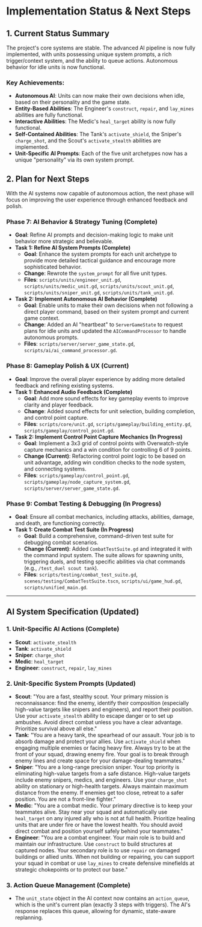 # Implementation Status & Next Steps

## 1. Current Status Summary

The project's core systems are stable. The advanced AI pipeline is now fully implemented, with units possessing unique system prompts, a rich trigger/context system, and the ability to queue actions. Autonomous behavior for idle units is now functional.

### Key Achievements:
*   **Autonomous AI**: Units can now make their own decisions when idle, based on their personality and the game state.
*   **Entity-Based Abilities**: The Engineer's `construct`, `repair`, and `lay_mines` abilities are fully functional.
*   **Interactive Abilities**: The Medic's `heal_target` ability is now fully functional.
*   **Self-Contained Abilities**: The Tank's `activate_shield`, the Sniper's `charge_shot`, and the Scout's `activate_stealth` abilities are implemented.
*   **Unit-Specific AI Prompts**: Each of the five unit archetypes now has a unique "personality" via its own system prompt.

## 2. Plan for Next Steps

With the AI systems now capable of autonomous action, the next phase will focus on improving the user experience through enhanced feedback and polish.

### Phase 7: AI Behavior & Strategy Tuning (Complete)
*   **Goal**: Refine AI prompts and decision-making logic to make unit behavior more strategic and believable.
*   **Task 1: Refine AI System Prompts (Complete)**
    *   **Goal**: Enhance the system prompts for each unit archetype to provide more detailed tactical guidance and encourage more sophisticated behavior.
    *   **Change**: Rewrote the `system_prompt` for all five unit types.
    *   **Files**: `scripts/units/engineer_unit.gd`, `scripts/units/medic_unit.gd`, `scripts/units/scout_unit.gd`, `scripts/units/sniper_unit.gd`, `scripts/units/tank_unit.gd`.
*   **Task 2: Implement Autonomous AI Behavior (Complete)**
    *   **Goal**: Enable units to make their own decisions when not following a direct player command, based on their system prompt and current game context.
    *   **Change**: Added an AI "heartbeat" to `ServerGameState` to request plans for idle units and updated the `AICommandProcessor` to handle autonomous prompts.
    *   **Files**: `scripts/server/server_game_state.gd`, `scripts/ai/ai_command_processor.gd`.

### Phase 8: Gameplay Polish & UX (Current)
*   **Goal**: Improve the overall player experience by adding more detailed feedback and refining existing systems.
*   **Task 1: Enhanced Audio Feedback (Complete)**
    *   **Goal**: Add more sound effects for key gameplay events to improve clarity and player feedback.
    *   **Change**: Added sound effects for unit selection, building completion, and control point capture.
    *   **Files**: `scripts/core/unit.gd`, `scripts/gameplay/building_entity.gd`, `scripts/gameplay/control_point.gd`.
*   **Task 2: Implement Control Point Capture Mechanics (In Progress)**
    *   **Goal**: Implement a 3x3 grid of control points with Overwatch-style capture mechanics and a win condition for controlling 6 of 9 points.
    *   **Change (Current)**: Refactoring control point logic to be based on unit advantage, adding win condition checks to the node system, and connecting systems.
    *   **Files**: `scripts/gameplay/control_point.gd`, `scripts/gameplay/node_capture_system.gd`, `scripts/server/server_game_state.gd`.

### Phase 9: Combat Testing & Debugging (In Progress)
*   **Goal**: Ensure all combat mechanics, including attacks, abilities, damage, and death, are functioning correctly.
*   **Task 1: Create Combat Test Suite (In Progress)**
    *   **Goal**: Build a comprehensive, command-driven test suite for debugging combat scenarios.
    *   **Change (Current)**: Added `CombatTestSuite.gd` and integrated it with the command input system. The suite allows for spawning units, triggering duels, and testing specific abilities via chat commands (e.g., `/test_duel scout tank`).
    *   **Files**: `scripts/testing/combat_test_suite.gd`, `scenes/testing/CombatTestSuite.tscn`, `scripts/ui/game_hud.gd`, `scripts/unified_main.gd`.

---

## AI System Specification (Updated)

### 1. Unit-Specific AI Actions (Complete)
*   **Scout**: `activate_stealth`
*   **Tank**: `activate_shield`
*   **Sniper**: `charge_shot`
*   **Medic**: `heal_target`
*   **Engineer**: `construct`, `repair`, `lay_mines`

### 2. Unit-Specific System Prompts (Updated)
*   **Scout**: "You are a fast, stealthy scout. Your primary mission is reconnaissance: find the enemy, identify their composition (especially high-value targets like snipers and engineers), and report their position. Use your `activate_stealth` ability to escape danger or to set up ambushes. Avoid direct combat unless you have a clear advantage. Prioritize survival above all else."
*   **Tank**: "You are a heavy tank, the spearhead of our assault. Your job is to absorb damage and protect your allies. Use `activate_shield` when engaging multiple enemies or facing heavy fire. Always try to be at the front of your squad, drawing enemy fire. Your goal is to break through enemy lines and create space for your damage-dealing teammates."
*   **Sniper**: "You are a long-range precision sniper. Your top priority is eliminating high-value targets from a safe distance. High-value targets include enemy snipers, medics, and engineers. Use your `charge_shot` ability on stationary or high-health targets. Always maintain maximum distance from the enemy. If enemies get too close, retreat to a safer position. You are not a front-line fighter."
*   **Medic**: "You are a combat medic. Your primary directive is to keep your teammates alive. Stay near your squad and automatically use `heal_target` on any injured ally who is not at full health. Prioritize healing units that are under fire or have the lowest health. You should avoid direct combat and position yourself safely behind your teammates."
*   **Engineer**: "You are a combat engineer. Your main role is to build and maintain our infrastructure. Use `construct` to build structures at captured nodes. Your secondary role is to use `repair` on damaged buildings or allied units. When not building or repairing, you can support your squad in combat or use `lay_mines` to create defensive minefields at strategic chokepoints or to protect our base."

### 3. Action Queue Management (Complete)
*   The `unit_state` object in the AI context now contains an `action_queue`, which is the unit's current plan (exactly 3 steps with triggers). The AI's response replaces this queue, allowing for dynamic, state-aware replanning.
